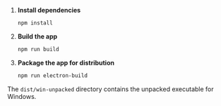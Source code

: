 1. **Install dependencies**

   ```bash
   npm install
   
2. **Build the app**

   ```bash
   npm run build
   
3. **Package the app for distribution**

   ```bash
   npm run electron-build
   
The <code>dist/win-unpacked</code> directory contains the unpacked executable for Windows.